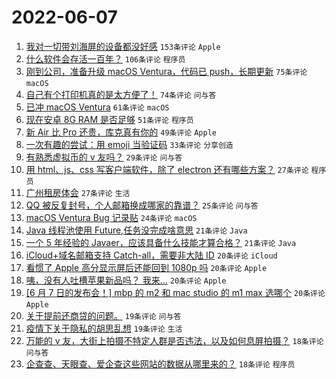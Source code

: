 # 2022-06-07

1. [我对一切带刘海屏的设备都没好感](https://www.v2ex.com/t/857771) `153条评论` `Apple`
1. [什么软件会存活一百年？](https://www.v2ex.com/t/857943) `106条评论` `程序员`
1. [刚到公司，准备升级 macOS Ventura，代码已 push，长期更新](https://www.v2ex.com/t/857754) `75条评论` `macOS`
1. [自己有个打印机真的是太方便了！](https://www.v2ex.com/t/857872) `74条评论` `问与答`
1. [已冲 macOS Ventura](https://www.v2ex.com/t/857764) `61条评论` `macOS`
1. [现在安卓 8G RAM 是否足够](https://www.v2ex.com/t/857881) `51条评论` `程序员`
1. [新 Air 比 Pro 还贵，库克真有你的](https://www.v2ex.com/t/857783) `49条评论` `Apple`
1. [一次有趣的尝试：用 emoji 当验证码](https://www.v2ex.com/t/857940) `33条评论` `分享创造`
1. [有熟悉虚拟币的 v 友吗？](https://www.v2ex.com/t/857974) `29条评论` `问与答`
1. [用 html、js、css 写客户端软件，除了 electron 还有哪些方案？](https://www.v2ex.com/t/857907) `27条评论` `程序员`
1. [广州租房体会](https://www.v2ex.com/t/857904) `27条评论` `生活`
1. [QQ 被反复封号，个人邮箱换成哪家的靠谱？](https://www.v2ex.com/t/857877) `25条评论` `问与答`
1. [macOS Ventura Bug 记录贴](https://www.v2ex.com/t/857962) `24条评论` `macOS`
1. [Java 线程池使用 Future,任务没完成啥意思](https://www.v2ex.com/t/857959) `21条评论` `Java`
1. [一个 5 年经验的 Javaer，应该具备什么技能才算合格？](https://www.v2ex.com/t/857954) `21条评论` `Java`
1. [iCloud+域名邮箱支持 Catch-all，需要非大陆 ID](https://www.v2ex.com/t/857967) `20条评论` `iCloud`
1. [看惯了 Apple 高分显示屏后还能回到 1080p 吗](https://www.v2ex.com/t/857853) `20条评论` `Apple`
1. [咦，没有人吐槽苹果新品吗？ 我来...](https://www.v2ex.com/t/857832) `20条评论` `Apple`
1. [[6 月 7 日的发布会！] mbp 的 m2 和 mac studio 的 m1 max 选哪个](https://www.v2ex.com/t/857794) `20条评论` `Apple`
1. [关于提前还商贷的问题。](https://www.v2ex.com/t/857914) `19条评论` `问与答`
1. [疫情下关于隐私的胡思乱想](https://www.v2ex.com/t/857891) `19条评论` `生活`
1. [万能的 v 友，大街上拍摄不特定人群是否违法，以及如何息屏拍摄？](https://www.v2ex.com/t/857983) `18条评论` `问与答`
1. [企查查、天眼查、爱企查这些网站的数据从哪里来的？](https://www.v2ex.com/t/857797) `18条评论` `程序员`

